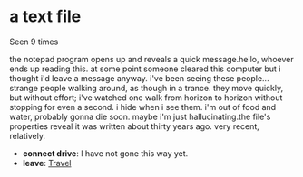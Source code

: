 # a text file

Seen 9 times

the notepad program opens up and reveals a quick message.<span class='doc'>hello, whoever ends up reading this. at some point someone cleared this computer but i thought i'd leave a message anyway. i've been seeing these people... strange people walking around, as though in a trance. they move quickly, but without effort; i've watched one walk from horizon to horizon without stopping for even a second. i hide when i see them. i'm out of food and water, probably gonna die soon. maybe i'm just hallucinating.</span>the file's properties reveal it was written about thirty years ago. very recent, relatively.

- **connect drive**: I have not gone this way yet.
- **leave**: [Travel](Travel-travel.md)
